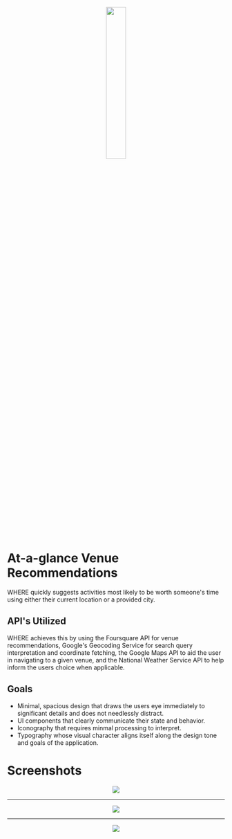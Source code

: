 <br><br>
<p align="center"><img width="30%" src="https://raw.githubusercontent.com/mkspainhour/WHERE/master/GitHub%20Media/Logo.png"></p>
<br><br>

# At-a-glance Venue Recommendations
WHERE quickly suggests activities most likely to be worth someone's time using either their current location or a provided city.

## API's Utilized
WHERE achieves this by using the Foursquare API for venue recommendations, Google's Geocoding Service for search query interpretation and coordinate fetching, the Google Maps API to aid the user in navigating to a given venue, and the National Weather Service API to help inform the users choice when applicable.

## Goals
- Minimal, spacious design that draws the users eye immediately to significant details and does not needlessly distract.
- UI components that clearly communicate their state and behavior.
- Iconography that requires minmal processing to interpret.
- Typography whose visual character aligns itself along the design tone and goals of the application.

# Screenshots
<p align="center"><img src="https://raw.githubusercontent.com/mkspainhour/WHERE/master/GitHub%20Media/WHERE%2C%20Welcome%20View.png"></p>

***

<p align="center"><img src="https://raw.githubusercontent.com/mkspainhour/WHERE/master/GitHub%20Media/WHERE%2C%20Search%20Results%20View.png"></p>

***

<p align="center"><img src="https://raw.githubusercontent.com/mkspainhour/WHERE/master/GitHub%20Media/WHERE%2C%20Venue%20Details%20View.png"></p>
